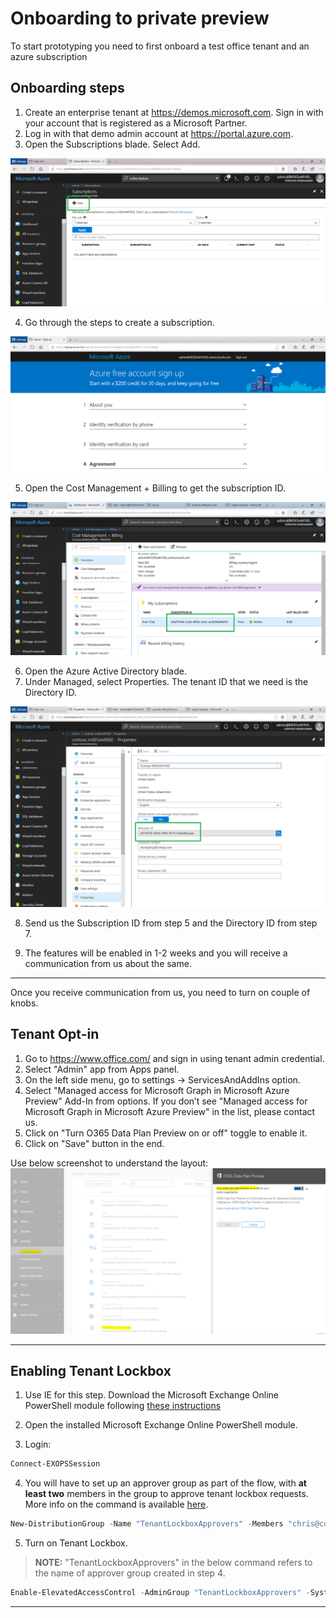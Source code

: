 # Onboarding to private preview

To start prototyping you need to first onboard a test office tenant and an azure subscription

## Onboarding steps

1. Create an enterprise tenant at <https://demos.microsoft.com>. Sign in with your account that is registered as a Microsoft Partner.
2. Log in with that demo admin account at <https://portal.azure.com>.
3. Open the Subscriptions blade. Select Add.

![](images/onboard-add-subscription.png)

4. Go through the steps to create a subscription.

![](images/onboard-signup-azure.png)

5. Open the Cost Management + Billing to get the subscription ID.

![](images/onboard-subid.png)

6. Open the Azure Active Directory blade.
7. Under Managed, select Properties. The tenant ID that we need is the Directory ID.

![](images/onboard-tenantid.png)

8. Send us the Subscription ID from step 5 and the Directory ID from step 7.

9. The features will be enabled in 1-2 weeks and you will receive a communication from us about the same.

------

Once you receive communication from us, you need to turn on couple of knobs.

## Tenant Opt-in
1. Go to <https://www.office.com/> and sign in using tenant admin credential.
2. Select "Admin" app from Apps panel.
3. On the left side menu, go to settings -> ServicesAndAddIns option.
4. Select "Managed access for Microsoft Graph in Microsoft Azure Preview" Add-In from options. If you don’t see "Managed access for Microsoft Graph in Microsoft Azure Preview" in the list, please contact us.
5. Click on "Turn O365 Data Plan Preview on or off" toggle to enable it.
6. Click on "Save" button in the end.

Use below screenshot to understand the layout:
![](images/onboard-tenant-optin.png)

------

## Enabling Tenant Lockbox

1. Use IE for this step. Download the Microsoft Exchange Online PowerShell module following [these instructions](https://technet.microsoft.com/en-us/library/mt775114(v=exchg.160).aspx)

2. Open the installed Microsoft Exchange Online PowerShell module.

3. Login:

```powershell
Connect-EXOPSSession
```

4. You will have to set up an approver group as part of the flow, with **at least two** members in the group to approve tenant lockbox requests. More info on the command is available [here](https://docs.microsoft.com/en-us/powershell/module/exchange/users-and-groups/new-distributiongroup?view=exchange-ps). 

```powershell
New-DistributionGroup -Name "TenantLockboxApprovers" -Members "chris@contoso.com,michelle@contoso.com,laura@contoso.com,julia@contoso.com"
```

5. Turn on Tenant Lockbox.
>**NOTE:** "TenantLockboxApprovers" in the below command refers to the name of approver group created in step 4.

```powershell
Enable-ElevatedAccessControl -AdminGroup "TenantLockboxApprovers" -SystemAccounts @()
```

------

